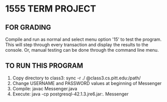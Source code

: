 # 1555 TERM PROJECT

## FOR GRADING
Compile and run as normal and select menu option '15' to test the program. This will step through every transaction and display the results to the console. Or, manual testing can be done through the command line menu. 

## TO RUN THIS PROGRAM
1. Copy directory to class3: sync -r ./ <your-username>@class3.cs.pitt.edu:/path/
2. Change USERNAME and PASSWORD values at beginning of Messenger
3. Compile: javac Messenger.java
4. Execute: java -cp postgresql-42.1.3.jre6.jar:. Messenger
